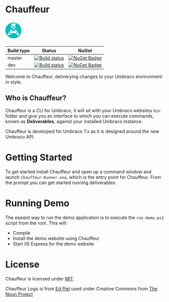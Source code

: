 # Chauffeur

<img src="./chauffeur_logo.svg" width="50" />

| Build type | Status | NuGet |
| --- | --- | --- |
| master | [![Build status](https://ci.appveyor.com/api/projects/status/py65p0vnrjb4m7sx/branch/master?svg=true)](https://ci.appveyor.com/project/aaronpowell/chauffeur-externalpackages/branch/master) | [![NuGet Badge](https://buildstats.info/nuget/Chauffeur)](https://www.nuget.org/packages/Chauffeur/) |
| dev | [![Build status](https://ci.appveyor.com/api/projects/status/py65p0vnrjb4m7sx?svg=true)](https://ci.appveyor.com/project/aaronpowell/chauffeur-externalpackages) | [![NuGet Badge](https://buildstats.info/nuget/Chauffeur?includePreReleases=true)](https://www.nuget.org/packages/Chauffeur/) |


Welcome to Chauffeur, deliverying changes to your Umbraco environment in style.

## Who is Chauffeur?

Chauffeur is a CLI for Umbraco, it will sit with your Umbraco websites `bin` folder and give you an interface to which you can execute commands, known as **Deliverables**, against your installed Umbraco instance.

Chauffeur is developed for Umbraco 7.x as it is designed around the new Umbraco API.

# Getting Started

To get started install Chauffeur and open up a command window and launch `Chauffeur.Runner.exe`, which is the entry point for Chauffeur. From the prompt you can get started running deliverables.

# Running Demo

The easiest way to run the demo application is to execute the `run-demo.ps1` script from the root. This will:

- Compile
- Install the demo website using Chauffeur
- Start IIS Express for the demo website

# License

Chauffeur is licensed under [MIT](License.md).

Chauffeur Logo is from [Ed Piel](https://thenounproject.com/eduardpiel) used under Creative Commons from [The Noun Project](https://thenounproject.com/term/chauffeur/239487)